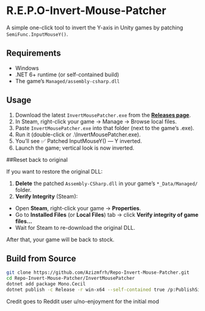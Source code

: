 # R.E.P.O-Invert-Mouse-Patcher

A simple one-click tool to invert the Y-axis in Unity games by patching `SemiFunc.InputMouseY()`.

## Requirements

- Windows
- .NET 6+ runtime (or self-contained build)
- The game’s `Managed/assembly-csharp.dll`

## Usage

1. Download the latest `InvertMousePatcher.exe` from the [**Releases page**](https://github.com/Azizmfrh/Repo-Invert-Mouse-Patcher/releases).
2. In Steam, right-click your game → Manage → Browse local files.
3. Paste `InvertMousePatcher.exe` into that folder (next to the game’s .exe).
4. Run it (double-click or .\InvertMousePatcher.exe).
5. You’ll see ✅ Patched InputMouseY() — Y inverted.
6. Launch the game; vertical look is now inverted.

##Reset back to original

If you want to restore the original DLL:

1. **Delete** the patched `Assembly-CSharp.dll` in your game’s `*_Data/Managed/` folder.  
2. **Verify Integrity** (Steam):  
- Open **Steam**, right-click your game → **Properties**.  
- Go to **Installed Files** (or **Local Files**) tab → click **Verify integrity of game files…**  
- Wait for Steam to re-download the original DLL.  

After that, your game will be back to stock.

## Build from Source

```bash
git clone https://github.com/Azizmfrh/Repo-Invert-Mouse-Patcher.git
cd Repo-Invert-Mouse-Patcher/InvertMousePatcher
dotnet add package Mono.Cecil
dotnet publish -c Release -r win-x64 --self-contained true /p:PublishSingleFile=true
```

Credit goes to Reddit user u/no-enjoyment for the initial mod
